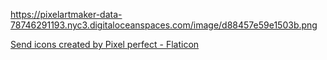 https://pixelartmaker-data-78746291193.nyc3.digitaloceanspaces.com/image/d88457e59e1503b.png

<a href="https://www.flaticon.com/free-icons/send" title="send icons">Send icons created by Pixel perfect - Flaticon</a>